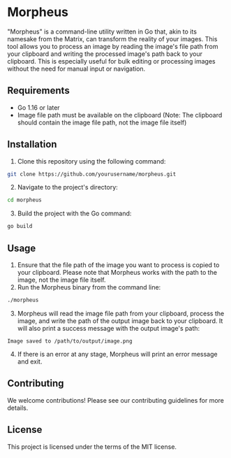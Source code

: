 # Morpheus 

"Morpheus" is a command-line utility written in Go that, akin to its namesake from the Matrix, can transform the reality of your images. This tool allows you to process an image by reading the image's file path from your clipboard and writing the processed image's path back to your clipboard. This is especially useful for bulk editing or processing images without the need for manual input or navigation.

## Requirements

- Go 1.16 or later
- Image file path must be available on the clipboard (Note: The clipboard should contain the image file path, not the image file itself)

## Installation

1. Clone this repository using the following command:
```bash
git clone https://github.com/yourusername/morpheus.git
```
2. Navigate to the project's directory:
```bash
cd morpheus
```
3. Build the project with the Go command:
```bash
go build
```

## Usage

1. Ensure that the file path of the image you want to process is copied to your clipboard. Please note that Morpheus works with the path to the image, not the image file itself.
2. Run the Morpheus binary from the command line:
```bash
./morpheus
```
3. Morpheus will read the image file path from your clipboard, process the image, and write the path of the output image back to your clipboard. It will also print a success message with the output image's path:
```
Image saved to /path/to/output/image.png
```
4. If there is an error at any stage, Morpheus will print an error message and exit.

## Contributing

We welcome contributions! Please see our contributing guidelines for more details.

## License

This project is licensed under the terms of the MIT license.
